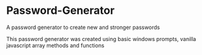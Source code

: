 # Password-Generator
A password generator to create new and stronger passwords

This password generator was created using basic windows prompts, vanilla javascript array methods and functions
